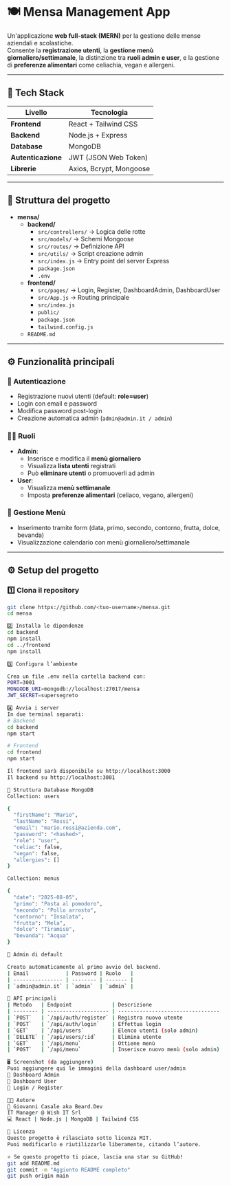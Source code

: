 # 🍽️ Mensa Management App

Un'applicazione **web full-stack (MERN)** per la gestione delle mense aziendali e scolastiche.  
Consente la **registrazione utenti**, la **gestione menù giornaliero/settimanale**, la distinzione tra **ruoli admin e user**, e la gestione di **preferenze alimentari** come celiachia, vegan e allergeni.

---

## 🚀 Tech Stack

| Livello | Tecnologia |
|----------|-------------|
| **Frontend** | React + Tailwind CSS |
| **Backend** | Node.js + Express |
| **Database** | MongoDB |
| **Autenticazione** | JWT (JSON Web Token) |
| **Librerie** | Axios, Bcrypt, Mongoose |

---

## 📁 Struttura del progetto

- **mensa/**
  - **backend/**
    - `src/controllers/` → Logica delle rotte
    - `src/models/` → Schemi Mongoose
    - `src/routes/` → Definizione API
    - `src/utils/` → Script creazione admin
    - `src/index.js` → Entry point del server Express
    - `package.json`
    - `.env`
  - **frontend/**
    - `src/pages/` → Login, Register, DashboardAdmin, DashboardUser
    - `src/App.js` → Routing principale
    - `src/index.js`
    - `public/`
    - `package.json`
    - `tailwind.config.js`
  - `README.md`

---

## ⚙️ Funzionalità principali

### 👤 Autenticazione
- Registrazione nuovi utenti (default: **role=user**)
- Login con email e password
- Modifica password post-login
- Creazione automatica admin (`admin@admin.it / admin`)

### 🧑‍🍳 Ruoli
- **Admin**:
  - Inserisce e modifica il **menù giornaliero**
  - Visualizza **lista utenti** registrati
  - Può **eliminare utenti** o promuoverli ad admin
- **User**:
  - Visualizza **menù settimanale**
  - Imposta **preferenze alimentari** (celiaco, vegano, allergeni)

### 📅 Gestione Menù
- Inserimento tramite form (data, primo, secondo, contorno, frutta, dolce, bevanda)
- Visualizzazione calendario con menù giornaliero/settimanale

---

## ⚙️ Setup del progetto

### 1️⃣ Clona il repository
```bash
git clone https://github.com/<tuo-username>/mensa.git
cd mensa

2️⃣ Installa le dipendenze
cd backend
npm install
cd ../frontend
npm install

3️⃣ Configura l’ambiente

Crea un file .env nella cartella backend con:
PORT=3001
MONGODB_URI=mongodb://localhost:27017/mensa
JWT_SECRET=supersegreto

4️⃣ Avvia i server
In due terminal separati:
# Backend
cd backend
npm start

# Frontend
cd frontend
npm start

Il frontend sarà disponibile su http://localhost:3000
Il backend su http://localhost:3001

🧠 Struttura Database MongoDB
Collection: users

{
  "firstName": "Mario",
  "lastName": "Rossi",
  "email": "mario.rossi@azienda.com",
  "password": "<hashed>",
  "role": "user",
  "celiac": false,
  "vegan": false,
  "allergies": []
}

Collection: menus

{
  "date": "2025-08-05",
  "primo": "Pasta al pomodoro",
  "secondo": "Pollo arrosto",
  "contorno": "Insalata",
  "frutta": "Mela",
  "dolce": "Tiramisù",
  "bevanda": "Acqua"
}

🔐 Admin di default

Creato automaticamente al primo avvio del backend.
| Email            | Password | Ruolo   |
| ---------------- | -------- | ------- |
| `admin@admin.it` | `admin`  | `admin` |

🧩 API principali
| Metodo   | Endpoint             | Descrizione                       |
| -------- | -------------------- | --------------------------------- |
| `POST`   | `/api/auth/register` | Registra nuovo utente             |
| `POST`   | `/api/auth/login`    | Effettua login                    |
| `GET`    | `/api/users`         | Elenco utenti (solo admin)        |
| `DELETE` | `/api/users/:id`     | Elimina utente                    |
| `GET`    | `/api/menu`          | Ottiene menù                      |
| `POST`   | `/api/menu`          | Inserisce nuovo menù (solo admin) |

🖥️ Screenshot (da aggiungere)
Puoi aggiungere qui le immagini della dashboard user/admin
📸 Dashboard Admin
📸 Dashboard User
📸 Login / Register

🧑‍💻 Autore
👤 Giovanni Casale aka Beard.Dev
IT Manager @ Wish IT Srl
💻 React | Node.js | MongoDB | Tailwind CSS

🪪 Licenza
Questo progetto è rilasciato sotto licenza MIT.
Puoi modificarlo e riutilizzarlo liberamente, citando l’autore.

⭐ Se questo progetto ti piace, lascia una star su GitHub!
git add README.md
git commit -m "Aggiunto README completo"
git push origin main


